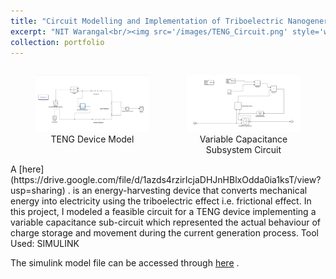 ```yaml
---
title: "Circuit Modelling and Implementation of Triboelectric Nanogenerator (TENG) Device Using SIMULINK"
excerpt: "NIT Warangal<br/><img src='/images/TENG_Circuit.png' style='width: 450px;'>"
collection: portfolio
---
```

<div style="display: flex; justify-content: center;">
    <figure style="margin-right: 20px;">
        <img src='/images/TENG_Circuit.png' style="width: 100%;">
        <figcaption style="text-align: center;">TENG Device Model</figcaption>
    </figure>
    <figure>
        <img src='/images/Variable_C_subsytem.png' style="width: 100%;">
        <figcaption style="text-align: center;">Variable Capacitance Subsystem Circuit</figcaption>
    </figure>
</div>
A  [here](https://drive.google.com/file/d/1azds4rzirIcjaDHJnHBlxOdda0ia1ksT/view?usp=sharing) . is an energy-harvesting device that converts mechanical energy into electricity using the triboelectric effect i.e. frictional effect.
In this project, I modeled a feasible circuit for a TENG device implementing a variable capacitance sub-circuit which represented the actual behaviour of charge 
storage and movement during the current generation process. Tool Used: SIMULINK

The simulink model file can be accessed through [here](https://drive.google.com/file/d/1azds4rzirIcjaDHJnHBlxOdda0ia1ksT/view?usp=sharing) .
